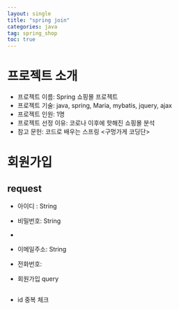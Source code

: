 ```yaml
---
layout: single
title: "spring join"
categories: java
tag: spring_shop
toc: true
---
```


# 프로젝트 소개
- 프로젝트 이름: Spring 쇼핑몰 프로젝트
- 프로젝트 기술: java, spring, Maria, mybatis, jquery, ajax
- 프로젝트 인원: 1명
- 프로젝트 선정 이유: 코로나 이후에 핫해진 쇼핑몰 분석
- 참고 문헌: 코드로 배우는 스프링 <구멍가게 코딩단>

# 회원가입

## request

- 아이디 : String
- 비밀번호: String
- 
- 이메일주소: String
- 전화번호:  



- 회원가입 query

```

```

- id 중복 체크

```

```